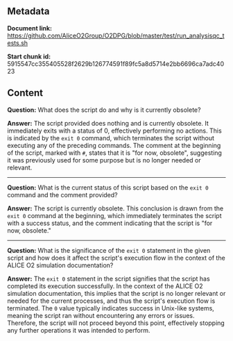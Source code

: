 ## Metadata

**Document link:** https://github.com/AliceO2Group/O2DPG/blob/master/test/run_analysisqc_tests.sh

**Start chunk id:** 5915547cc355405528f2629b126774591f89fc5a8d5714e2bb6696ca7adc4023

## Content

**Question:** What does the script do and why is it currently obsolete?

**Answer:** The script provided does nothing and is currently obsolete. It immediately exits with a status of 0, effectively performing no actions. This is indicated by the `exit 0` command, which terminates the script without executing any of the preceding commands. The comment at the beginning of the script, marked with `#`, states that it is "for now, obsolete", suggesting it was previously used for some purpose but is no longer needed or relevant.

---

**Question:** What is the current status of this script based on the `exit 0` command and the comment provided?

**Answer:** The script is currently obsolete. This conclusion is drawn from the `exit 0` command at the beginning, which immediately terminates the script with a success status, and the comment indicating that the script is "for now, obsolete."

---

**Question:** What is the significance of the `exit 0` statement in the given script and how does it affect the script's execution flow in the context of the ALICE O2 simulation documentation?

**Answer:** The `exit 0` statement in the script signifies that the script has completed its execution successfully. In the context of the ALICE O2 simulation documentation, this implies that the script is no longer relevant or needed for the current processes, and thus the script's execution flow is terminated. The `0` value typically indicates success in Unix-like systems, meaning the script ran without encountering any errors or issues. Therefore, the script will not proceed beyond this point, effectively stopping any further operations it was intended to perform.